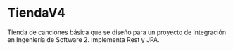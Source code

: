 # TiendaV4
Tienda de canciones básica que se diseño para un proyecto de integración en Ingeniería de Software 2. Implementa Rest y JPA.
